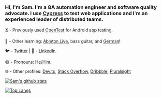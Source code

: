 ### Hi, I'm Sam. I'm a QA automation engineer and software quality advocate. I use [Cypress](https://www.cypress.io/) to test web applications and I'm an experienced leader of distributed teams.

⏳ - Previously used [OpenTest](https://getopentest.org/) for Android app testing.

🌱 - Other learning: [Ableton Live](https://www.ableton.com/), bass guitar, and [German](https://www.duolingo.com/)!

🐦 - [Twitter](https://twitter.com/samelawrence) | 💼 - [LinkedIn](https://www.linkedin.com/in/samelawrence/)

😄 - Pronouns: He/Him.

🌐 - Other profiles: [Dev.to](https://dev.to/samelawrence), [Stack Overflow](https://stackoverflow.com/users/542762/qa-sam), [Dribbble](https://dribbble.com/sel), [Pluralsight](https://app.pluralsight.com/profile/samelawrence)

[![Sam's github stats](https://github-readme-stats.vercel.app/api?username=samelawrence&count_private=true&show_icons=true&theme=dark&hide_rank=true)](https://github.com/anuraghazra/github-readme-stats)

[![Top Langs](https://github-readme-stats.vercel.app/api/top-langs/?username=anuraghazra&layout=compact&theme=dark)](https://github.com/anuraghazra/github-readme-stats)

<!--
**samelawrence/samelawrence** is a ✨ _special_ ✨ repository because its `README.md` (this file) appears on your GitHub profile.
-->
